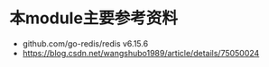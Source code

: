 # 本module主要参考资料
- github.com/go-redis/redis v6.15.6
- https://blog.csdn.net/wangshubo1989/article/details/75050024